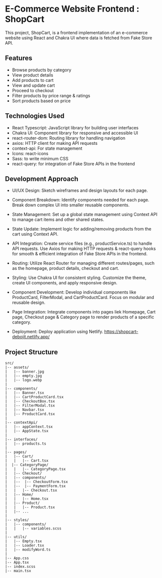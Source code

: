 # E-Commerce Website Frontend : ShopCart

This project, ShopCart, is a frontend implementation of an e-commerce website using React and Chakra UI where data is fetched from Fake Store API.

## Features

- Browse products by category
- View product details
- Add products to cart
- View and update cart
- Proceed to checkout
- Filter products by price range & ratings
- Sort products based on price

## Technologies Used

- React Typescript: JavaScript library for building user interfaces
- Chakra UI: Component library for responsive and accessible UI
- react-router-dom: Routing library for handling navigation
- axios: HTTP client for making API requests
- context-api: For state management
- Icons: react-icons
- Sass: to write minimum CSS
- react-query: for integration of Fake Store APIs in the frontend

## Development Approach

- UI/UX Design: Sketch wireframes and design layouts for each page.

- Component Breakdown: Identify components needed for each page. Break down complex UI into smaller reusable components.

- State Management: Set up a global state management using Context API to manage cart items and other shared states.

- State Update: Implement logic for adding/removing products from the cart using Context API.

- API Integration: Create service files (e.g., productService.ts) to handle API requests. Use Axios for making HTTP requests & react-query hooks for smooth & efficient integration of Fake Store APIs in the frontend.

- Routing: Utilize React Router for managing different routes/pages, such as the homepage, product details, checkout and cart.

- Styling: Use Chakra UI for consistent styling. Customize the theme, create UI components, and apply responsive design.

- Component Development: Develop individual components like ProductCard, FilterModal, and CartProductCard. Focus on modular and reusable design.

- Page Integration: Integrate components into pages liek Homepage, Cart page, Checkout page & Category page to render products of a specific category.

- Deployment: Deploy application using Netlify. https://shopcart-debojit.netlify.app/

## Project Structure

```
src/
|-- assets/
|   |-- banner.jpg
|   |-- empty.jpg
|   |-- logo.webp
|
|-- components/
|   |-- Banner.tsx
|   |-- CartProductCard.tsx
|   |-- CheckoutBox.tsx
|   |-- FilterModal.tsx
|   |-- Navbar.tsx
|   |-- ProductCard.tsx
|
|-- contextApi/
|   |-- appContext.tsx
|   |-- AppState.tsx
|
|-- interfaces/
|   |-- products.ts
|
|-- pages/
|   |-- Cart/
|   |   |-- Cart.tsx
|  |-- CategoryPage/
|   |   |-- CategoryPage.tsx
|   |-- Checkout/
|   |-- components/
|   |--  |-- CheckoutForm.tsx
|   |--  |-- PaymentForm.tsx
|   |   |-- Checkout.tsx
|   |-- Home/
|   |   |-- Home.tsx
|   |-- Product/
|   |   |-- Product.tsx
|   |-- ...
|
|-- styles/
|   |-- components/
|   |   |-- variables.scss
|
|-- utils/
|   |-- Empty.tsx
|   |-- Loader.tsx
|   |-- modifyWord.ts
|
|-- App.css
|-- App.tsx
|-- index.scss
|-- main.tsx
